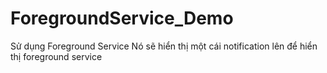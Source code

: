 # ForegroundService_Demo

Sử dụng Foreground Service
Nó sẽ hiển thị một cái notification lên để hiển thị foreground service
